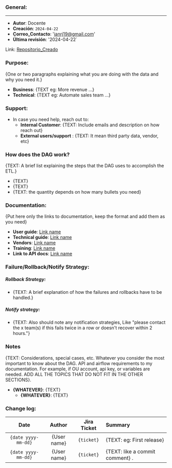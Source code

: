 
### General:
---
- **Autor**: Docente
- **Creación**: `2024-04-22`
- **Correo_Contacto**: 'ianrj19@gmail.com'
- **Última revisión**: '2024-04-22`


Link: [Repositorio_Creado](https://github.com/IanRJ19/PEDE3_Airflow.git)


 ### Purpose:
{One or two paragraphs explaining what you are doing with the data and why you need it.}
 
- **Business**: {TEXT eg: More revenue ...}
- **Technical**: {TEXT eg: Automate sales team ...}
 
### Support:
- In case you need help, reach out to:
   - **Internal Customer**: {TEXT: Include emails and description on how reach out}
   - **External users/support** : {TEXT: It mean third party data, vendor, etc}
 
### How does the DAG work?
{TEXT: A brief list explaining the steps that the DAG uses to accomplish the ETL.}
 
- {TEXT}
- {TEXT}
- {TEXT: the quantity depends on how many bullets you need}
 
### Documentation:
{Put here only the links to documentation, keep the format and add them as you need}
 
- **User guide**: [Link name]({url})
- **Technical guide**: [Link name]({url})
- **Vendors**: [Link name]({url})
- **Training**: [Link name]({url})
- **Link to API docs**: [Link name]({url})

### Failure/Rollback/Notify Strategy:
##### Rollback Strategy:
- {TEXT: A brief explanation of how the failures and rollbacks have to be handled.}
##### Notify strategy:
- {TEXT: Also should note any notification strategies, Like "please contact the x team(s) if this fails twice in a row or doesn't recover within 2 hours."}
### Notes
 
{TEXT: Considerations, special cases, etc. Whatever you consider the most important to know about the DAG. API and airflow requirements to my documentation. For example, if OU account, api key, or variables are needed. ADD ALL THE TOPICS THAT DO NOT FIT IN THE OTHER SECTIONS}.
 
- **{WHATEVER}**: {TEXT}
     - **{WHATEVER}**: {TEXT}
 
### Change log:
[comment]: <> (Keep the table format and quotes at ticket number and dates)
 
| Date                | Author            | Jira Ticket  | Summary              |
| :---------:         |    :--------:     |  :--------:  |  :------             |
| `{date yyyy-mm-dd}` |  {User name}      | `{ticket}`   |  {TEXT: eg: First release}    |
| `{date yyyy-mm-dd}` |  {User name}      | `{ticket}`   |  {TEXT: like a commit comment} . |